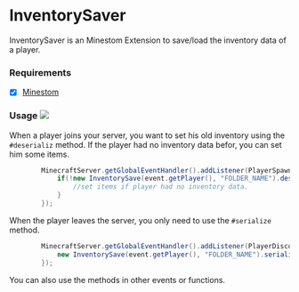 # InventorySaver
InventorySaver is an Minestom Extension to save/load the inventory data of a player.

### Requirements
- [x] [Minestom](https://github.com/Minestom/Minestom)

### Usage [![](https://jitpack.io/v/JuniorInjects/InventorySaver.svg)](https://jitpack.io/#JuniorInjects/InventorySaver)
When a player joins your server, you want to set his old inventory using the `#deserializ` method. If the player had no inventory data befor, you can set him some items.
```java
        MinecraftServer.getGlobalEventHandler().addListener(PlayerSpawnEvent.class, event -> {
            if(!new InventorySave(event.getPlayer(), "FOLDER_NAME").deserializ()) {
                //set items if player had no inventory data.
            }
        });
```
When the player leaves the server, you only need to use the `#serialize` method.
```java
        MinecraftServer.getGlobalEventHandler().addListener(PlayerDisconnectEvent.class, event -> {
            new InventorySave(event.getPlayer(), "FOLDER_NAME").serialize();
        });
```
You can also use the methods in other events or functions.
